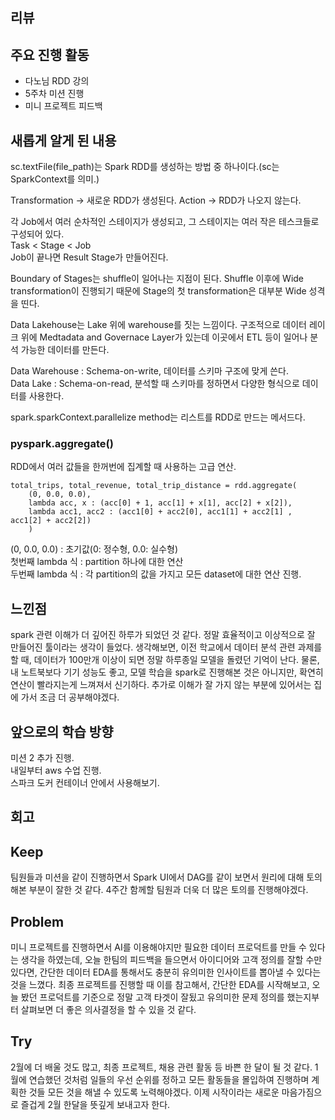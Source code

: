 ## 리뷰
## 주요 진행 활동
- 다노님 RDD 강의
- 5주차 미션 진행
- 미니 프로젝트 피드백

## 새롭게 알게 된 내용

sc.textFile(file_path)는 Spark RDD를 생성하는 방법 중 하나이다.(sc는 SparkContext를 의미.)

Transformation -> 새로운 RDD가 생성된다.
Action -> RDD가 나오지 않는다. 

각 Job에서 여러 순차적인 스테이지가 생성되고, 그 스테이지는 여러 작은 테스크들로 구성되어 있다.</br>
Task < Stage < Job</br>
Job이 끝나면 Result Stage가 만들어진다.

Boundary of Stages는 shuffle이 일어나는 지점이 된다. Shuffle 이후에 Wide transformation이 진행되기 때문에 Stage의 첫 transformation은 대부분 Wide 성격을 띤다.

Data Lakehouse는 Lake 위에 warehouse를 짓는 느낌이다. 구조적으로 데이터 레이크 위에 Medtadata and Governace Layer가 있는데 이곳에서 ETL 등이 일어나 분석 가능한 데이터를 만든다.

Data Warehouse : Schema-on-write, 데이터를 스키마 구조에 맞게 쓴다.</br>
Data Lake : Schema-on-read, 분석할 때 스키마를 정하면서 다양한 형식으로 데이터를 사용한다.

spark.sparkContext.parallelize method는 리스트를 RDD로 만드는 메서드다.

### pyspark.aggregate()
RDD에서 여러 값들을 한꺼번에 집계할 때 사용하는 고급 연산.
    
    total_trips, total_revenue, total_trip_distance = rdd.aggregate(
        (0, 0.0, 0.0),
        lambda acc, x : (acc[0] + 1, acc[1] + x[1], acc[2] + x[2]),
        lambda acc1, acc2 : (acc1[0] + acc2[0], acc1[1] + acc2[1] , acc1[2] + acc2[2])
        )

(0, 0.0, 0.0) : 초기값(0: 정수형, 0.0: 실수형)</br>
첫번째 lambda 식 : partition 하나에 대한 연산</br>
두번째 lambda 식 : 각 partition의 값을 가지고 모든 dataset에 대한 연산 진행.

## 느낀점
spark 관련 이해가 더 깊어진 하루가 되었던 것 같다. 정말 효율적이고 이상적으로 잘 만들어진 툴이라는 생각이 들었다. 생각해보면, 이전 학교에서 데이터 분석 관련 과제를 할 때, 데이터가 100만개 이상이 되면 정말 하루종일 모델을 돌렸던 기억이 난다. 물론, 내 노트북보다 기기 성능도 좋고, 모델 학습을 spark로 진행해본 것은 아니지만, 확연히 연산이 빨라지는게 느껴져서 신기하다. 추가로 이해가 잘 가지 않는 부분에 있어서는 집에 가서 조금 더 공부해야겠다.

## 앞으로의 학습 방향
미션 2 추가 진행.</br>
내일부터 aws 수업 진행.</br>
스파크 도커 컨테이너 안에서 사용해보기.

## 회고
## Keep
팀원들과 미션을 같이 진행하면서 Spark UI에서 DAG를 같이 보면서 원리에 대해 토의해본 부분이 잘한 것 같다. 4주간 함께할 팀원과 더욱 더 많은 토의를 진행해야겠다.

## Problem
미니 프로젝트를 진행하면서 AI를 이용해야지만 필요한 데이터 프로덕트를 만들 수 있다는 생각을 하였는데, 오늘 한팀의 피드백을 들으면서 아이디어와 고객 정의를 잘할 수만 있다면, 간단한 데이터 EDA를 통해서도 충분히 유의미한 인사이트를 뽑아낼 수 있다는 것을 느꼈다. 최종 프로젝트를 진행할 때 이를 참고해서, 간단한 EDA를 시작해보고, 오늘 봤던 프로덕트를 기준으로 정말 고객 타겟이 잘됬고 유의미한 문제 정의를 했는지부터 살펴보면 더 좋은 의사결정을 할 수 있을 것 같다.

## Try
2월에 더 배울 것도 많고, 최종 프로젝트, 채용 관련 활동 등 바쁜 한 달이 될 것 같다. 1월에 연습했던 것처럼 일들의 우선 순위를 정하고 모든 활동들을 몰입하여 진행하며 계획한 것들 모든 것을 해낼 수 있도록 노력해야겠다. 이제 시작이라는 새로운 마음가짐으로 즐겁게 2월 한달을 뜻깊게 보내고자 한다.